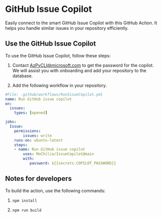 # GitHub Issue Copilot

Easily connect to the smart GitHub Issue Copilot with this GitHub Action. It helps you handle similar issues in your repository efficiently.

## Use the GitHub Issue Copilot

To use the GitHub Issue Copilot, follow these steps:

1. Contact AzPyCLI@microsoft.com to get the password for the copilot. We will assist you with onboarding and add your repository to the database.

1. Add the following workflow in your repository.

```yaml
#File: .github/workflows/RunIssueCopilot.yml
name: Run GitHub issue copilot
on:
  issues:
    types: [opened]

jobs:
  Issue:
    permissions:
        issues: write
    runs-on: ubuntu-latest
    steps:
    - name: Run GitHub issue copilot
        uses: MoChilia/IssueCopilot@main
        with:
           password: ${{secrets.COPILOT_PASSWORD}}
```

## Notes for developers

To build the action, use the following commands:

1. `npm install`

1. `npm run build`
